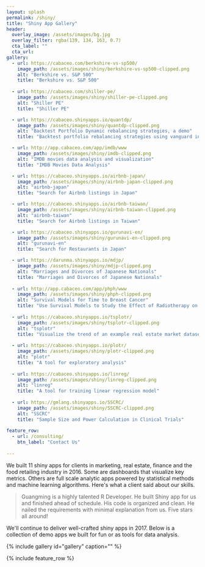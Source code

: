 ```yaml
---
layout: splash
permalink: /shiny/
title: "Shiny App Gallery"
header:
  overlay_image: /assets/images/bg.jpg
  overlay_filter: rgba(139, 134, 163, 0.7)
  cta_label: ""
  cta_url: 
gallery:
  - url: https://cabaceo.com/berkshire-vs-sp500/
    image_path: /assets/images/shiny/berkshire-vs-sp500-clipped.png
    alt: "Berkshire vs. S&P 500"
    title: "Berkshire vs. S&P 500"
    
  - url: https://cabaceo.com/shiller-pe/
    image_path: /assets/images/shiny/shiller-pe-clipped.png
    alt: "Shiller PE"
    title: "Shiller PE"

  - url: https://cabaceo.shinyapps.io/quantdp/
    image_path: /assets/images/shiny/quantdp-clipped.png
    alt: "Backtest Portfolio Dynamic rebalancing strategies, a demo"
    title: "Backtest portfolio rebalancing strategies using vanguard index funds"

  - url: http://app.cabaceo.com/app/imdb/www
    image_path: /assets/images/shiny/imdb-clipped.png
    alt: "IMDB movies data analysis and visualization"
    title: "IMDB Movies Data Analysis"

  - url: https://cabaceo.shinyapps.io/airbnb-japan/
    image_path: /assets/images/shiny/airbnb-japan-clipped.png
    alt: "airbnb-japan"
    title: "Search for Airbnb listings in Japan"        

  - url: https://cabaceo.shinyapps.io/airbnb-taiwan/
    image_path: /assets/images/shiny/airbnb-taiwan-clipped.png
    alt: "airbnb-taiwan"
    title: "Search for Airbnb listings in Taiwan"        

  - url: https://cabaceo.shinyapps.io/gurunavi-en/
    image_path: /assets/images/shiny/gurunavi-en-clipped.png
    alt: "gurunavi-en"
    title: "Search for Restaurants in Japan"        

  - url: https://darunma.shinyapps.io/mdjp/
    image_path: /assets/images/shiny/mdjp-clipped.png
    alt: "Marriages and Divorces of Japanese Nationals"
    title: "Marriages and Divorces of Japanese Nationals"
    
  - url: http://app.cabaceo.com/app/phph/www
    image_path: /assets/images/shiny/phph-clipped.png
    alt: "Survival Models for Time to Breast Cancer"
    title: "Use Survival Models to Study the Effect of Radiotherapy on Time to Breast Cancer"
    
  - url: https://cabaceo.shinyapps.io/tsplotr/
    image_path: /assets/images/shiny/tsplotr-clipped.png
    alt: "tsplotr"
    title: "Visualize the trend of an example real estate market dataset"
    
  - url: https://cabaceo.shinyapps.io/plotr/
    image_path: /assets/images/shiny/plotr-clipped.png
    alt: "plotr"
    title: "A tool for exploratory analysis"    
    
  - url: https://cabaceo.shinyapps.io/linreg/
    image_path: /assets/images/shiny/linreg-clipped.png
    alt: "linreg"
    title: "A tool for training linear regression model"  
          
  - url: https://gmlang.shinyapps.io/SSCRC/
    image_path: /assets/images/shiny/SSCRC-clipped.png
    alt: "SSCRC"
    title: "Sample Size and Power Calculation in Clinical Trials"        
    
feature_row:
  - url: /consulting/
    btn_label: "Contact Us"      
        
---
```


We built 11 shiny apps for clients in marketing, real estate, finance and the food retailing industry in 2016. Some are dashboards that visualize key metrics. Others are full scale analytic apps powered by statistical methods and machine learning algorithms. Here's what a client said about our skills.

>Guangming is a highly talented R Developer. He built Shiny app for us and finished ahead of schedule. His code is organized and clean. He nailed the requirements with minimal explanation from us. Five stars all around! 

We'll continue to deliver well-crafted shiny apps in 2017. Below is a collection of demo apps we built for fun or as tools for data analysis. 

{% include gallery id="gallery" caption="" %}

{% include feature_row %}